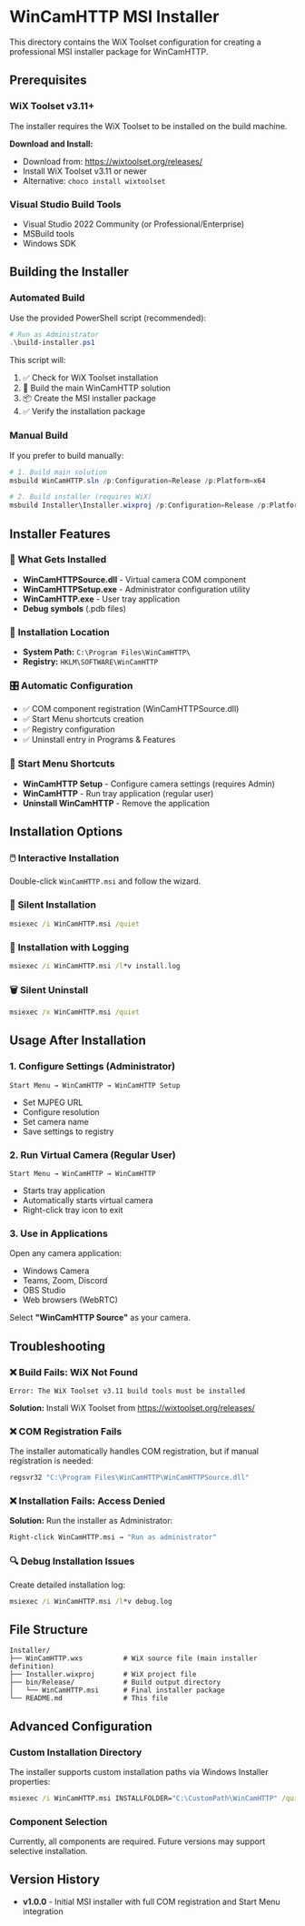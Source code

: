 # WinCamHTTP MSI Installer

This directory contains the WiX Toolset configuration for creating a professional MSI installer package for WinCamHTTP.

## Prerequisites

### WiX Toolset v3.11+
The installer requires the WiX Toolset to be installed on the build machine.

**Download and Install:**
- Download from: https://wixtoolset.org/releases/
- Install WiX Toolset v3.11 or newer
- Alternative: `choco install wixtoolset`

### Visual Studio Build Tools
- Visual Studio 2022 Community (or Professional/Enterprise)
- MSBuild tools
- Windows SDK

## Building the Installer

### Automated Build
Use the provided PowerShell script (recommended):

```powershell
# Run as Administrator
.\build-installer.ps1
```

This script will:
1. ✅ Check for WiX Toolset installation
2. 🔨 Build the main WinCamHTTP solution
3. 📦 Create the MSI installer package
4. ✅ Verify the installation package

### Manual Build
If you prefer to build manually:

```powershell
# 1. Build main solution
msbuild WinCamHTTP.sln /p:Configuration=Release /p:Platform=x64

# 2. Build installer (requires WiX)
msbuild Installer\Installer.wixproj /p:Configuration=Release /p:Platform=x86
```

## Installer Features

### 🎯 **What Gets Installed**
- **WinCamHTTPSource.dll** - Virtual camera COM component
- **WinCamHTTPSetup.exe** - Administrator configuration utility
- **WinCamHTTP.exe** - User tray application
- **Debug symbols** (.pdb files)

### 📂 **Installation Location**
- **System Path:** `C:\Program Files\WinCamHTTP\`
- **Registry:** `HKLM\SOFTWARE\WinCamHTTP`

### 🎛️ **Automatic Configuration**
- ✅ COM component registration (WinCamHTTPSource.dll)
- ✅ Start Menu shortcuts creation
- ✅ Registry configuration
- ✅ Uninstall entry in Programs & Features

### 🚀 **Start Menu Shortcuts**
- **WinCamHTTP Setup** - Configure camera settings (requires Admin)
- **WinCamHTTP** - Run tray application (regular user)
- **Uninstall WinCamHTTP** - Remove the application

## Installation Options

### 🖱️ **Interactive Installation**
Double-click `WinCamHTTP.msi` and follow the wizard.

### 🤖 **Silent Installation**
```cmd
msiexec /i WinCamHTTP.msi /quiet
```

### 🔧 **Installation with Logging**
```cmd
msiexec /i WinCamHTTP.msi /l*v install.log
```

### 🗑️ **Silent Uninstall**
```cmd
msiexec /x WinCamHTTP.msi /quiet
```

## Usage After Installation

### 1. **Configure Settings (Administrator)**
```
Start Menu → WinCamHTTP → WinCamHTTP Setup
```
- Set MJPEG URL
- Configure resolution
- Set camera name
- Save settings to registry

### 2. **Run Virtual Camera (Regular User)**
```
Start Menu → WinCamHTTP → WinCamHTTP
```
- Starts tray application
- Automatically starts virtual camera
- Right-click tray icon to exit

### 3. **Use in Applications**
Open any camera application:
- Windows Camera
- Teams, Zoom, Discord
- OBS Studio
- Web browsers (WebRTC)

Select **"WinCamHTTP Source"** as your camera.

## Troubleshooting

### ❌ **Build Fails: WiX Not Found**
```
Error: The WiX Toolset v3.11 build tools must be installed
```
**Solution:** Install WiX Toolset from https://wixtoolset.org/releases/

### ❌ **COM Registration Fails**
The installer automatically handles COM registration, but if manual registration is needed:
```cmd
regsvr32 "C:\Program Files\WinCamHTTP\WinCamHTTPSource.dll"
```

### ❌ **Installation Fails: Access Denied**
**Solution:** Run the installer as Administrator:
```cmd
Right-click WinCamHTTP.msi → "Run as administrator"
```

### 🔍 **Debug Installation Issues**
Create detailed installation log:
```cmd
msiexec /i WinCamHTTP.msi /l*v debug.log
```

## File Structure

```
Installer/
├── WinCamHTTP.wxs          # WiX source file (main installer definition)
├── Installer.wixproj       # WiX project file
├── bin/Release/            # Build output directory
│   └── WinCamHTTP.msi      # Final installer package
└── README.md               # This file
```

## Advanced Configuration

### Custom Installation Directory
The installer supports custom installation paths via Windows Installer properties:
```cmd
msiexec /i WinCamHTTP.msi INSTALLFOLDER="C:\CustomPath\WinCamHTTP" /quiet
```

### Component Selection
Currently, all components are required. Future versions may support selective installation.

## Version History

- **v1.0.0** - Initial MSI installer with full COM registration and Start Menu integration